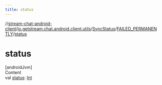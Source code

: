 ```yaml
---
title: status
---
```

//[stream-chat-android-client](../../../../index.md)/[io.getstream.chat.android.client.utils](../../index.md)/[SyncStatus](../index.md)/[FAILED_PERMANENTLY](index.md)/[status](status.md)



# status  
[androidJvm]  
Content  
val [status](status.md): [Int](https://kotlinlang.org/api/latest/jvm/stdlib/kotlin/-int/index.html)  



